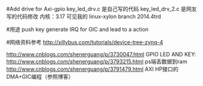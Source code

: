 #Add drive for Axi-gpio
key_led_drv.c   是自己写的代码
key_led_drv_2.c 是网友写的代码修改
内核：3.17  可见我的  linux-xylon  branch 2014.4trd

#用途
push key generate IRQ for GIC and lead to a action

#网络资料参考
http://xillybus.com/tutorials/device-tree-zynq-4


http://www.cnblogs.com/shenerguang/p/3730047.html GPIO LED AND KEY:
http://www.cnblogs.com/shenerguang/p/3793215.html ps端丢数据到ram
http://www.cnblogs.com/shenerguang/p/3791479.html AXI HP接口的DMA+GIC编程（参照博客）



